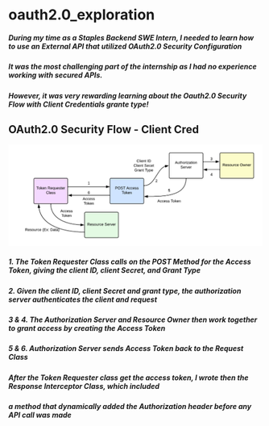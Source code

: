 # oauth2.0_exploration


 ##### During my time as a Staples Backend SWE Intern, I needed to learn how to use an External API that utilized OAuth2.0 Security Configuration

 ##### It was the most challenging part of the internship as I had no experience working with secured APIs.
 ##### However, it was very rewarding learning about the Oauth2.0 Security Flow with Client Credentials grante type!
 ## OAuth2.0 Security Flow  - Client Cred

 ![alt text](https://github.com/ayumahapat0/oauth2.0_exploration/blob/main/OAuth2.0_withBackground.png?raw=true)

##### 1. The Token Requester Class calls on the POST Method for the Access Token, giving the client ID, client Secret, and Grant Type
##### 2. Given the client ID, client Secret and grant type, the authorization server authenticates the client and request
##### 3 & 4. The Authorization Server and Resource Owner then work together to grant access by creating the Access Token
##### 5 & 6. Authorization Server sends Access Token back to the Request Class

##### After the Token Requester class get the access token, I wrote then the Response Interceptor Class, which included 
##### a method that dynamically added the Authorization header before any API call was made

